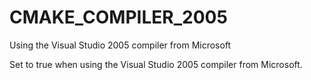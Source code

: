   

# CMAKE_COMPILER_2005  
Using the Visual Studio 2005 compiler from Microsoft  

Set to true when using the Visual Studio 2005 compiler from Microsoft.  

